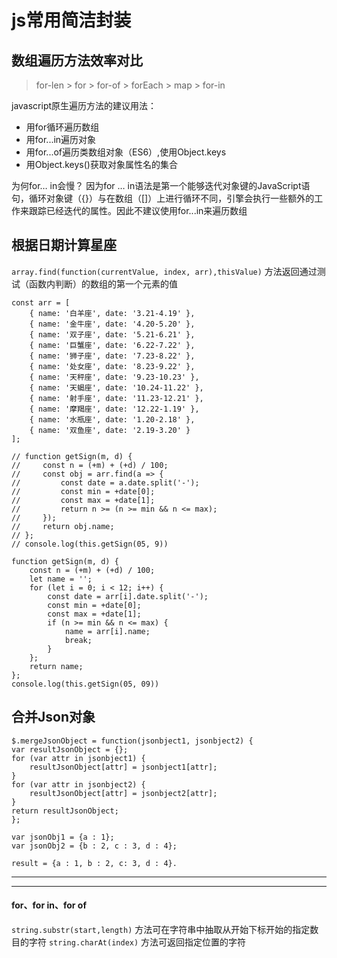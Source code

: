 # js常用简洁封装

## 数组遍历方法效率对比

> for-len > for > for-of > forEach > map > for-in

javascript原生遍历方法的建议用法：

- 用for循环遍历数组
- 用for...in遍历对象
- 用for...of遍历类数组对象（ES6）,使用Object.keys
- 用Object.keys()获取对象属性名的集合

为何for… in会慢？
因为for … in语法是第一个能够迭代对象键的JavaScript语句，循环对象键（{}）与在数组（[]）上进行循环不同，引擎会执行一些额外的工作来跟踪已经迭代的属性。因此不建议使用for...in来遍历数组

## 根据日期计算星座

`array.find(function(currentValue, index, arr),thisValue)` 方法返回通过测试（函数内判断）的数组的第一个元素的值

    const arr = [
        { name: '白羊座', date: '3.21-4.19' },
        { name: '金牛座', date: '4.20-5.20' },
        { name: '双子座', date: '5.21-6.21' },
        { name: '巨蟹座', date: '6.22-7.22' },
        { name: '狮子座', date: '7.23-8.22' },
        { name: '处女座', date: '8.23-9.22' },
        { name: '天秤座', date: '9.23-10.23' },
        { name: '天蝎座', date: '10.24-11.22' },
        { name: '射手座', date: '11.23-12.21' },
        { name: '摩羯座', date: '12.22-1.19' },
        { name: '水瓶座', date: '1.20-2.18' },
        { name: '双鱼座', date: '2.19-3.20' }
    ];

    // function getSign(m, d) {
    //     const n = (+m) + (+d) / 100;
    //     const obj = arr.find(a => {
    //         const date = a.date.split('-');
    //         const min = +date[0];
    //         const max = +date[1];
    //         return n >= (n >= min && n <= max);
    //     });
    //     return obj.name;
    // };
    // console.log(this.getSign(05, 9))

    function getSign(m, d) {
        const n = (+m) + (+d) / 100;
        let name = '';
        for (let i = 0; i < 12; i++) {
            const date = arr[i].date.split('-');
            const min = +date[0];
            const max = +date[1];
            if (n >= min && n <= max) {
                name = arr[i].name;
                break;
            }
        };
        return name;
    };
    console.log(this.getSign(05, 09))   


## 合并Json对象

    $.mergeJsonObject = function(jsonbject1, jsonbject2) {
    var resultJsonObject = {};
    for (var attr in jsonbject1) {
        resultJsonObject[attr] = jsonbject1[attr];
    }
    for (var attr in jsonbject2) {
        resultJsonObject[attr] = jsonbject2[attr];
    }
    return resultJsonObject;
    };

    var jsonObj1 = {a : 1};
    var jsonObj2 = {b : 2, c : 3, d : 4};

    result = {a : 1, b : 2, c: 3, d : 4}.






----













----
#### for、for in、for of

`string.substr(start,length)` 方法可在字符串中抽取从开始下标开始的指定数目的字符
`string.charAt(index)` 方法可返回指定位置的字符